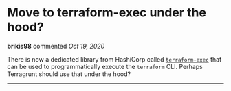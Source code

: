 # Move to terraform-exec under the hood?

**brikis98** commented *Oct 19, 2020*

There is now a dedicated library from HashiCorp called [`terraform-exec`](https://github.com/hashicorp/terraform-exec) that can be used to programmatically execute the `terraform` CLI. Perhaps Terragrunt should use that under the hood?
<br />
***



